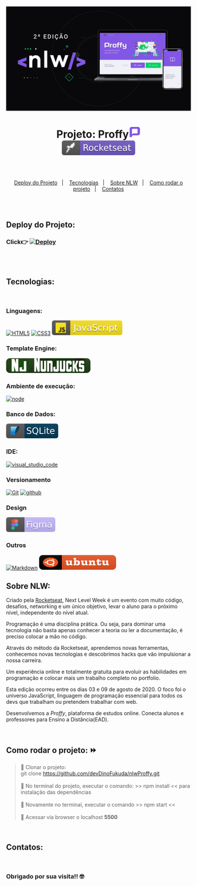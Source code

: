 
![Image](./public/images/icons/nlwproffy.jpg?raw=true)

# <p align='center'> Projeto: Proffy![Image](./public/images/favicon.png?raw=true)<br><a href="https://rocketseat.com.br/" target="_blank"><img src="./public/images/icons/badges-logos/badges/rocketseat.svg" alt="Rocketseat"></a> 

</p> 
<br>

<p align="center">
  <a href="#-Deploy-do-projeto">Deploy do Projeto</a>&nbsp;&nbsp;&nbsp;|&nbsp;&nbsp;&nbsp;
  <a href="#-Tecnologias">Tecnologias</a>&nbsp;&nbsp;&nbsp;|&nbsp;&nbsp;&nbsp;
  <a href="#-Sobre-NLW">Sobre NLW</a>&nbsp;&nbsp;&nbsp;|&nbsp;&nbsp;&nbsp;
  <a href="#-Como-rodar-o-projeto">Como rodar o projeto</a>&nbsp;&nbsp;&nbsp;|&nbsp;&nbsp;&nbsp;
  <a href="#-Entre-em-contato">Contatos</a>
</p>
<br><br>

## Deploy do Projeto: 

### Click:point_right: [![Deploy](https://www.herokucdn.com/deploy/button.svg)](https://dino-nlw-proffy.herokuapp.com/) 
<br>
<br>

## Tecnologias:
<br>

### Linguagens:
[![HTML5](https://prototypicalpro.github.io/prototypicalpro/readme/badge-26.svg)](#)
[![CSS3](https://prototypicalpro.github.io/prototypicalpro/readme/badge-27.svg)](#)
![Javascript](./public/images/icons/badges-logos/badges/javascript.svg?raw=true)

### Template Engine:
![hbs](./public/images/icons/badges-logos/badges/nunjucks.svg?raw=true)

### Ambiente de execução:
[![node](https://aleen42.github.io/badges/src/node.svg)](#)

### Banco de Dados:
![sqLite](./public/images/icons/badges-logos/badges/sqLite.svg?raw=true)

### IDE:
[![visual_studio_code](https://aleen42.github.io/badges/src/visual_studio_code.svg)](#)

### Versionamento
[![Git](https://prototypicalpro.github.io/prototypicalpro/readme/badge-32.svg)](#) [![github](https://aleen42.github.io/badges/src/github.svg)](https://github.com/)

### Design
![Figma](./public/images/icons/badges-logos/badges/figma.svg?raw=true)

### Outros
[![Markdown](https://prototypicalpro.github.io/prototypicalpro/readme/badge-34.svg)](#) 
![ubuntu](./public/images/icons/badges-logos/badges/ubuntu.svg?raw=true)
<br>

## Sobre NLW:
<p>
Criado pela <a href="https://rocketseat.com.br/" target="_blank">Rocketseat</a>, Next Level Week é um evento com muito código, desafios, networking e um único objetivo, levar o aluno para o próximo nível, independente do nível atual.

Programação é uma disciplina prática. Ou seja, para dominar uma tecnologia não basta apenas conhecer a teoria ou ler a documentação, é preciso colocar a mão no código.

Através do método da Rocketseat, aprendemos novas ferramentas, conhecemos novas tecnologias e descobrimos hacks que vão impulsionar a nossa carreira.

Um experiência online e totalmente gratuita para evoluir as habilidades em programação e colocar mais um trabalho completo no portfolio.

Esta edição ocorreu entre os dias 03 e 09 de agosto de 2020. O foco foi o universo JavaScript, linguagem de programação essencial para todos os devs que trabalham ou pretendem trabalhar com web.

Desenvolvemos a _Proffy_, plataforma de estudos online. Conecta alunos e professores para Ensino a Distância(EAD).

<br>

## Como rodar o projeto: :fast_forward:

>:small_blue_diamond: Clonar o projeto: <br> 
git clone https://github.com/devDinoFukuda/nlwProffy.git <br> <br>
:small_blue_diamond: No terminal do projeto, executar o comando: >> npm install << para instalação das dependências <br> <br>
:small_blue_diamond: Novamente no terminal, executar o comando >> npm start << <br> <br>
:small_blue_diamond: Acessar via browser o localhost **5500**

<br>

## Contatos:


<a href="www.linkedin.com/in/devdinofukuda/" target="blank"><img src="https://img.shields.io/badge/-LinkedIn-blue?style=flat-square&logo=Linkedin&logoColor=white&link" alt=""/></a>
<a href="mailto:dev.dinofukuda@gmail.com" target="blank"><img src="https://img.shields.io/badge/-Gmail-c14438?style=flat-square&logo=Gmail&logoColor=white&link" alt=""/></a>


### Obrigado por sua visita!! :nerd_face: